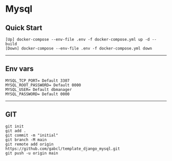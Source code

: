 # Mysql

## Quick Start  

    [Up] docker-compose --env-file .env -f docker-compose.yml up -d --build
    [Down] docker-compose --env-file .env -f docker-compose.yml down


----------------------------------------------
## Env vars  

    MYSQL_TCP_PORT= Default 3307
    MYSQL_ROOT_PASSWORD= Default 0000
    MYSQL_USER= Default dbmanager
    MYSQL_PASSWORD= Default 0000


----------------------------------------------
## GIT

    git init  
    git add .  
    git commit -m "initial"  
    git branch -M main  
    git remote add origin https://github.com/gabcl/template_django_mysql.git  
    git push -u origin main  

